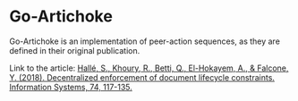 # Go-Artichoke

Go-Artichoke is an implementation of peer-action sequences, as they are defined in their original publication.

Link to the article: [Hallé, S., Khoury, R., Betti, Q., El-Hokayem, A., & Falcone, Y. (2018). Decentralized enforcement of document lifecycle constraints. Information Systems, 74, 117-135.](https://www.sciencedirect.com/science/article/abs/pii/S0306437916306494)

